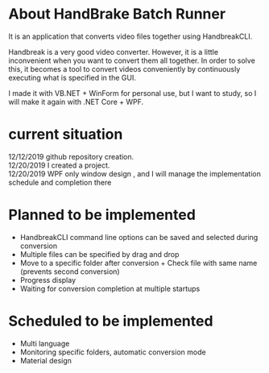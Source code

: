 # About HandBrake Batch Runner
It is an application that converts video files together using HandbreakCLI.

Handbreak is a very good video converter. However, it is a little inconvenient when you want to convert them all together. In order to solve this, it becomes a tool to convert videos conveniently by continuously executing what is specified in the GUI.

I made it with VB.NET + WinForm for personal use, but I want to study, so I will make it again with .NET Core + WPF.

# current situation
12/12/2019 github repository creation.  
12/20/2019 I created a project.  
12/20/2019 WPF only window design , and I will manage the implementation schedule and completion there  

# Planned to be implemented
* HandbreakCLI command line options can be saved and selected during conversion
* Multiple files can be specified by drag and drop
* Move to a specific folder after conversion + Check file with same name (prevents second conversion)
* Progress display
* Waiting for conversion completion at multiple startups

# Scheduled to be implemented
* Multi language
* Monitoring specific folders, automatic conversion mode
* Material design
